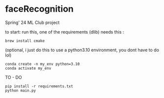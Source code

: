# faceRecognition
Spring' 24 ML Club project 

to start: 
run this, one of the requirements (dlib) needs this : 

    brew install cmake 


(optional, i just do this to use a python3.10 environment, you dont have to do lol) 

    conda create -n my_env python=3.10
    conda activate my_env


TO - DO 

    pip install -r requirements.txt
    python main.py 

    
